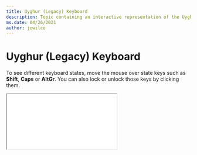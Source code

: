 ```yaml
--- 
title: Uyghur (Legacy) Keyboard 
description: Topic containing an interactive representation of the Uyghur (Legacy) Keyboard 
ms.date: 04/26/2021 
author: jowilco 
--- 
```

 
# Uyghur (Legacy) Keyboard 
 
To see different keyboard states, move the mouse over state keys such as **Shift**, **Caps** or **AltGr**. You can also lock or unlock those keys by clicking them. 
 
<iframe src="kbdughr.html"></iframe> 
